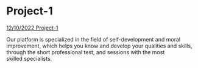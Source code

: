 # Project-1
[12/10/2022 Project-1](https://miro.com/app/board/uXjVPOtKWKk=/?share_link_id=487734079027)

Our platform is specialized in the field of self-development and moral improvement, which helps you know and develop your qualities and skills, through the short professional test, and sessions with the most skilled specialists.
